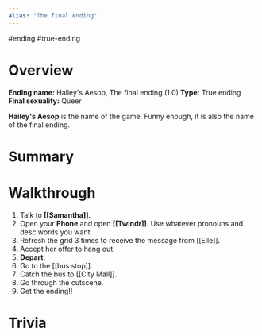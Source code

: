 ```yaml
---
alias: "The final ending"
---
```

#ending #true-ending

# Overview
**Ending name:** Hailey's Aesop, The final ending (1.0)
**Type:** True ending
**Final sexuality:** Queer

**Hailey's Aesop** is the name of the game. Funny enough, it is also the name of the final ending.

# Summary


# Walkthrough
1. Talk to **[[Samantha]]**.
2. Open your **Phone** and open **[[Twindr]]**. Use whatever pronouns and desc words you want.
4. Refresh the grid 3 times to receive the message from [[Elle]].
5. Accept her offer to hang out.
6. **Depart**.
7. Go to the [[bus stop]].
8. Catch the bus to [[City Mall]].
9. Go through the cutscene.
10. Get the ending!!

# Trivia